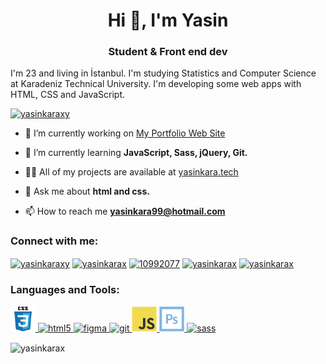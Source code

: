 
<h1 align="center">Hi 👋, I'm Yasin</h1>
<h3 align="center">Student & Front end dev</h3>
<p>I'm 23 and living in İstanbul.  I'm studying Statistics and Computer Science at Karadeniz Technical University. I'm developing some web apps with HTML, CSS and JavaScript.</p>
<p align="left"> <a href="https://twitter.com/yasinkaraxy" target="blank"><img src="https://img.shields.io/twitter/follow/yasinkaraxy?logo=twitter&style=for-the-badge" alt="yasinkaraxy" /></a> </p>

- 🔭 I’m currently working on [My Portfolio Web Site](http://yasinkara.tech/)

- 🌱 I’m currently learning **JavaScript, Sass, jQuery, Git.**

- 👨‍💻 All of my projects are available at [yasinkara.tech](http://yasinkara.tech/)

- 💬 Ask me about **html and css.**

- 📫 How to reach me **yasinkara99@hotmail.com**

<h3 align="left">Connect with me:</h3>
<p align="left">
<a href="https://twitter.com/yasinkaraxy" target="blank"><img align="center" src="https://raw.githubusercontent.com/rahuldkjain/github-profile-readme-generator/master/src/images/icons/Social/twitter.svg" alt="yasinkaraxy" height="30" width="40" /></a>
<a href="https://linkedin.com/in/yasinkarax" target="blank"><img align="center" src="https://raw.githubusercontent.com/rahuldkjain/github-profile-readme-generator/master/src/images/icons/Social/linked-in-alt.svg" alt="yasinkarax" height="30" width="40" /></a>
<a href="https://stackoverflow.com/users/10992077" target="blank"><img align="center" src="https://raw.githubusercontent.com/rahuldkjain/github-profile-readme-generator/master/src/images/icons/Social/stack-overflow.svg" alt="10992077" height="30" width="40" /></a>
<a href="https://instagram.com/yasinkarax" target="blank"><img align="center" src="https://raw.githubusercontent.com/rahuldkjain/github-profile-readme-generator/master/src/images/icons/Social/instagram.svg" alt="yasinkarax" height="30" width="40" /></a>
<a href="https://yasinkarax.medium.com/" target="blank"><img align="center" src="https://raw.githubusercontent.com/rahuldkjain/github-profile-readme-generator/master/src/images/icons/Social/medium.svg" alt="yasinkarax" height="30" width="40" /></a>
</p>

<h3 align="left">Languages and Tools:</h3>
<p align="left"> 
<a href="https://www.w3schools.com/css/" target="_blank" rel="noreferrer"> 
 <img src="https://raw.githubusercontent.com/devicons/devicon/master/icons/css3/css3-original-wordmark.svg" alt="css3" width="40" height="40"/>
 </a> 
<a href="https://www.w3schools.com/html/" target="_blank" rel="noreferrer"> 
 <img src="https://upload.wikimedia.org/wikipedia/commons/thumb/6/61/HTML5_logo_and_wordmark.svg/512px-HTML5_logo_and_wordmark.svg.png" alt="html5" width="40" height="40"/>
 </a> 
<a href="https://www.figma.com/" target="_blank" rel="noreferrer"> 
 <img src="https://www.vectorlogo.zone/logos/figma/figma-icon.svg" alt="figma" width="40" height="40"/> 
</a> 
<a href="https://git-scm.com/" target="_blank" rel="noreferrer"> 
 <img src="https://www.vectorlogo.zone/logos/git-scm/git-scm-icon.svg" alt="git" width="40" height="40"/> 
</a> 
<a href="https://developer.mozilla.org/en-US/docs/Web/JavaScript" target="_blank" rel="noreferrer"> 
 <img src="https://raw.githubusercontent.com/devicons/devicon/master/icons/javascript/javascript-original.svg" alt="javascript" width="40" height="40"/> 
</a> 
<a href="https://www.photoshop.com/en" target="_blank" rel="noreferrer"> 
 <img src="https://raw.githubusercontent.com/devicons/devicon/master/icons/photoshop/photoshop-line.svg" alt="photoshop" width="40" height="40"/> 
</a> 
 
<a href="https://sass-lang.com/" target="_blank" rel="noreferrer"> 
 <img src="https://upload.wikimedia.org/wikipedia/commons/9/96/Sass_Logo_Color.svg" alt="sass" width="40" height="40"/> 
</a> 
 
</p>

<p><img align="center" src="https://github-readme-stats.vercel.app/api/top-langs?username=yasinkarax&show_icons=true&locale=en&layout=compact" alt="yasinkarax" /></p>
